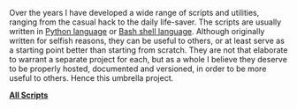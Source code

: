 Over the years I have developed a wide range of scripts and utilities, ranging from the casual hack to the daily life-saver.  The scripts are usually written in [Python language](http://code.google.com/p/jrfonseca/w/list?q=label:Python) or [Bash shell language](http://code.google.com/p/jrfonseca/w/list?q=label:Shell).  Although originally written for selfish reasons, they can be useful to others, or at least serve as a starting point better than starting from scratch.  They are not that elaborate to warrant a separate project for each, but as a whole  I believe they deserve to be properly hosted, documented and versioned, in order to be more useful to others.  Hence this umbrella project.

**[All Scripts](http://code.google.com/p/jrfonseca/w/list?q=label:Script)**